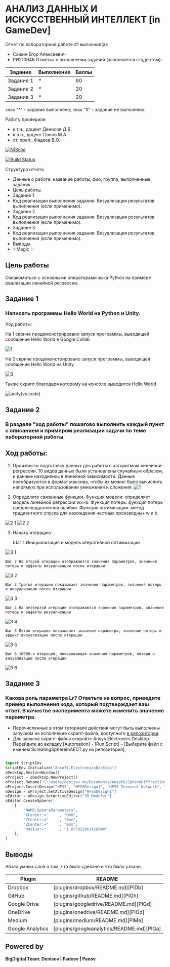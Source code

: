 # АНАЛИЗ ДАННЫХ И ИСКУССТВЕННЫЙ ИНТЕЛЛЕКТ [in GameDev]
Отчет по лабораторной работе #1 выполнил(a):
- Сажин Егор Алексеевич
- РИ210946
Отметка о выполнении заданий (заполняется студентом):

| Задание | Выполнение | Баллы |
| ------ | ------ | ------ |
| Задание 1 | * | 60 |
| Задание 2 | * | 20 |
| Задание 3 | * | 20 |

знак "*" - задание выполнено; знак "#" - задание не выполнено;

Работу проверили:
- к.т.н., доцент Денисов Д.В.
- к.э.н., доцент Панов М.А.
- ст. преп., Фадеев В.О.

[![N|Solid](https://cldup.com/dTxpPi9lDf.thumb.png)](https://nodesource.com/products/nsolid)

[![Build Status](https://travis-ci.org/joemccann/dillinger.svg?branch=master)](https://travis-ci.org/joemccann/dillinger)

Структура отчета

- Данные о работе: название работы, фио, группа, выполненные задания.
- Цель работы.
- Задание 1.
- Код реализации выполнения задания. Визуализация результатов выполнения (если применимо).
- Задание 2.
- Код реализации выполнения задания. Визуализация результатов выполнения (если применимо).
- Задание 3.
- Код реализации выполнения задания. Визуализация результатов выполнения (если применимо).
- Выводы.
- ✨Magic ✨

## Цель работы
Ознакомиться с основными операторами зыка Python на примере реализации линейной регрессии.

## Задание 1
### Написать программы Hello World на Python и Unity.
Ход работы:

На 1 скрине продемонстрировано запуск программы, выводящей сообщение Hello World в Google Collab

![1](https://user-images.githubusercontent.com/102538132/191787932-0ee4ceb7-0c11-42d2-a916-a724cde184c1.png)


На 2 скрине продемонстрировано запуск программы, выводящей сообщение Hello World на Unity

![3](https://user-images.githubusercontent.com/102538132/191787953-497c1312-c984-476c-ab16-359ce072cb26.png)


Также скрипт благодаря которому на консоле выводится Hello World 

![unity(vs code)](https://user-images.githubusercontent.com/102538132/191792859-6a70a3a3-3c62-4b25-bc3a-35360ebfa0eb.png)

## Задание 2
### В разделе "ход работы" пошагово выполнить каждый пункт с описанием и примером реализации задачи по теме лабораторной работы
## Ход работы:
1. Произвести подготовку данных для работы с алгоритмом линейной регрессии. 10 видов данных были установлены случайным образом, и данные находились в линейной зависимости. Данные преобразуются в формат массива, чтобы их можно было вычислить напрямую при использовании умножения и сложения.
![1](https://user-images.githubusercontent.com/102538132/191803000-f5fb430a-cd90-4134-a424-8e34389becae.png)

2. Определите связанные функции. Функция модели: определяет  модель линейной регрессии wx+b. Функция потерь: функция потерь среднеквадратичной ошибки. Функция оптимизации: метод градиентного спуска для нахождения частных производных w и b.

![2 1](https://user-images.githubusercontent.com/102538132/191803604-16f3d086-ce83-48d0-960b-a380796a6616.png)
![2 2](https://user-images.githubusercontent.com/102538132/191803612-74ded8d0-b0cd-42e3-a74e-291aa663a3a7.png)


3. Начать итерацию


	Шаг 1 Инициализация и модель итеративной оптимизации
	
![3 1](https://user-images.githubusercontent.com/102538132/191804586-f46c937d-6b7c-4714-99ab-437fad2ee865.png)


	Шаг 2 На второй итерации отображаются значения параметров, значения потерь и эффекты визуализации после итерации
	
![3 2](https://user-images.githubusercontent.com/102538132/191804842-f1d8b1e3-d0d9-4ea7-923c-9d3f06878648.png)


	Шаг 3 Третья итерация показывает значения параметров, значения потерь и визуализацию после итерации
	
![3 3](https://user-images.githubusercontent.com/102538132/191805049-0b5a307b-2444-42a0-ad07-e1104b28e6dd.png)


	Шаг 4 На четвертой итерации отображаются значения параметров, значения потерь и эффекты визуализации
	
![3 4](https://user-images.githubusercontent.com/102538132/191805197-32713273-0525-4c9f-820c-7d7aa256f94c.png)


	Шаг 5 Пятая итерация показывает значение параметра, значение потерь и эффект визуализации после итерации
	
![3 5](https://user-images.githubusercontent.com/102538132/191805376-37e644e8-1b3a-4596-a11e-09d4ccf65886.png)


	Шаг 6 10000-я итерация, показывающая значения параметров, потери и визуализацию после итерации
	
![3 6](https://user-images.githubusercontent.com/102538132/191805608-c9b1a303-c2eb-4381-8320-23030ccbd985.png)

## Задание 3
### Какова роль параметра Lr? Ответьте на вопрос, приведите пример выполнения кода, который подтверждает ваш ответ. В качестве эксперимента можете изменить значение параметра.

- Перечисленные в этом туториале действия могут быть выполнены запуском на исполнение скрипт-файла, доступного [в репозитории](https://github.com/Den1sovDm1triy/hfss-scripting/blob/main/ScreatingSphereInAEDT.py).
- Для запуска скрипт-файла откройте Ansys Electronics Desktop. Перейдите во вкладку [Automation] - [Run Script] - [Выберите файл с именем ScreatingSphereInAEDT.py из репозитория].

```py

import ScriptEnv
ScriptEnv.Initialize("Ansoft.ElectronicsDesktop")
oDesktop.RestoreWindow()
oProject = oDesktop.NewProject()
oProject.Rename("C:/Users/denisov.dv/Documents/Ansoft/SphereDIffraction.aedt", True)
oProject.InsertDesign("HFSS", "HFSSDesign1", "HFSS Terminal Network", "")
oDesign = oProject.SetActiveDesign("HFSSDesign1")
oEditor = oDesign.SetActiveEditor("3D Modeler")
oEditor.CreateSphere(
	[
		"NAME:SphereParameters",
		"XCenter:="		, "0mm",
		"YCenter:="		, "0mm",
		"ZCenter:="		, "0mm",
		"Radius:="		, "1.0770329614269mm"
	], 
)

```

## Выводы

Абзац умных слов о том, что было сделано и что было узнано.

| Plugin | README |
| ------ | ------ |
| Dropbox | [plugins/dropbox/README.md][PlDb] |
| GitHub | [plugins/github/README.md][PlGh] |
| Google Drive | [plugins/googledrive/README.md][PlGd] |
| OneDrive | [plugins/onedrive/README.md][PlOd] |
| Medium | [plugins/medium/README.md][PlMe] |
| Google Analytics | [plugins/googleanalytics/README.md][PlGa] |

## Powered by

**BigDigital Team: Denisov | Fadeev | Panov**
